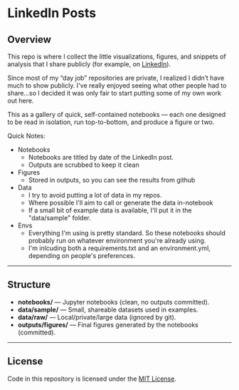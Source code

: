 # LinkedIn Posts

## Overview

This repo is where I collect the little visualizations, figures, and snippets of analysis that I share publicly (for example, on [LinkedIn](https://www.linkedin.com/in/glen-wright-colopy/)).

Since most of my “day job” repositories are private, I realized I didn’t have much to show publicly. I've really enjoyed seeing what other people had to share...so I decided it was only fair to start putting some of my own work out here.  

This as a gallery of quick, self-contained notebooks — each one designed to be read in isolation, run top-to-bottom, and produce a figure or two. 

Quick Notes:
- Notebooks 
    - Notebooks are titled by date of the LinkedIn post.
    - Outputs are scrubbed to keep it clean
- Figures
    - Stored in outputs, so you can see the results from github
- Data
    - I try to avoid putting a lot of data in my repos.
    - Where possible I'll aim to call or generate the data in-notebook
    - If a small bit of example data is available, I'll put it in the "data/sample" folder.
- Envs
    - Everything I'm using is pretty standard. So these notebooks should probably run on whatever environment you're already using.
    - I'm inlcuding both a requirements.txt and an environment.yml, depending on people's preferences.
---

## Structure

- **notebooks/** — Jupyter notebooks (clean, no outputs committed).  
- **data/sample/** — Small, shareable datasets used in examples.  
- **data/raw/** — Local/private/large data (ignored by git).
- **outputs/figures/** — Final figures generated by the notebooks (committed).  

---

## License

Code in this repository is licensed under the [MIT License](LICENSE).
